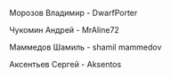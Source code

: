 Морозов Владимир - DwarfPorter

Чукомин Андрей - MrAline72

Маммедов Шамиль - shamil mammedov

Аксентьев Сергей - Aksentos
